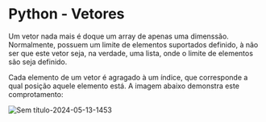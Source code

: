 # **Python - Vetores**

Um vetor nada mais é doque um array de apenas uma dimenssão. Normalmente, possuem um limite de elementos suportados definido, à não ser que este vetor seja, na verdade, uma lista, onde o limite de elementos são seja definido.

Cada elemento de um vetor é agragado à um índice, que corresponde a qual posição aquele elemento está. A imagem abaixo demonstra este comprotamento:

![Sem título-2024-05-13-1453](https://github.com/FlavioCastr00/Estudos-De-Casos/assets/154934234/09726d22-c58f-4d1b-abde-f23da079cf16)
